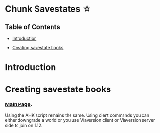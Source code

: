 # Chunk Savestates ☆

## Table of Contents
- [Introduction](#introduction)
 * [Creating savestate books](#creating-savestate-books)
# Introduction 

# Creating savestate books
### [Main Page](../../pages/chunk/savestate.md#creating-savestate-books).
Using the AHK script remains the same. Using cient commands you can either downgrade a world or you use Viaversion client or Viaversion server side to join on 1.12.
